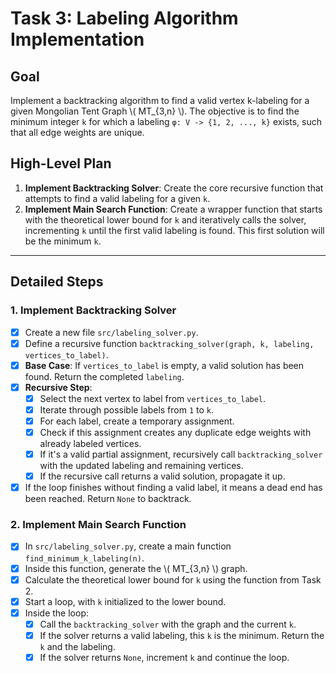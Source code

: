 # Task 3: Labeling Algorithm Implementation

## Goal

Implement a backtracking algorithm to find a valid vertex k-labeling for a given Mongolian Tent Graph \\( MT_{3,n} \\). The objective is to find the minimum integer `k` for which a labeling `φ: V -> {1, 2, ..., k}` exists, such that all edge weights are unique.

## High-Level Plan

1.  **Implement Backtracking Solver**: Create the core recursive function that attempts to find a valid labeling for a given `k`.
2.  **Implement Main Search Function**: Create a wrapper function that starts with the theoretical lower bound for `k` and iteratively calls the solver, incrementing `k` until the first valid labeling is found. This first solution will be the minimum `k`.

---

## Detailed Steps

### 1. Implement Backtracking Solver

-   [x] Create a new file `src/labeling_solver.py`.
-   [x] Define a recursive function `backtracking_solver(graph, k, labeling, vertices_to_label)`.
-   [x] **Base Case**: If `vertices_to_label` is empty, a valid solution has been found. Return the completed `labeling`.
-   [x] **Recursive Step**:
    -   [x] Select the next vertex to label from `vertices_to_label`.
    -   [x] Iterate through possible labels from `1` to `k`.
    -   [x] For each label, create a temporary assignment.
    -   [x] Check if this assignment creates any duplicate edge weights with already labeled vertices.
    -   [x] If it's a valid partial assignment, recursively call `backtracking_solver` with the updated labeling and remaining vertices.
    -   [x] If the recursive call returns a valid solution, propagate it up.
-   [x] If the loop finishes without finding a valid label, it means a dead end has been reached. Return `None` to backtrack.

### 2. Implement Main Search Function

-   [x] In `src/labeling_solver.py`, create a main function `find_minimum_k_labeling(n)`.
-   [x] Inside this function, generate the \\( MT_{3,n} \\) graph.
-   [x] Calculate the theoretical lower bound for `k` using the function from Task 2.
-   [x] Start a loop, with `k` initialized to the lower bound.
-   [x] Inside the loop:
    -   [x] Call the `backtracking_solver` with the graph and the current `k`.
    -   [x] If the solver returns a valid labeling, this `k` is the minimum. Return the `k` and the labeling.
    -   [x] If the solver returns `None`, increment `k` and continue the loop. 
